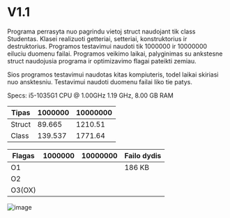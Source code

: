 # V1.1

Programa perrasyta nuo pagrindu vietoj struct naudojant tik class Studentas. Klasei realizuoti getteriai, setteriai, konstruktorius ir destruktorius. Programos testavimui naudoti tik 1000000 ir 10000000 eiluciu duomenu failai. Programos veikimo laikai, palyginimas su ankstesne struct naudojusia programa ir optimizavimo flagai pateikti zemiau.

Sios programos testavimui naudotas kitas kompiuteris, todel laikai skiriasi nuo ansktesniu. Testavimui naudoti duomenu failai liko tie patys.

Specs: i5-1035G1 CPU @ 1.00GHz   1.19 GHz, 8.00 GB RAM

|Tipas|1000000|10000000|
|---|---|---|
|Struct|89.665|1210.51|
|Class|139.537|1771.64|

|Flagas|1000000|10000000|Failo dydis|
|---|---|---|---|
|O1| | |186 KB|
|O2| | | |
|O3(OX)| | | |


![image](https://github.com/MartynasTap/2.0/assets/145481815/840968c0-b35a-4854-a60a-5f92a9999feb)


